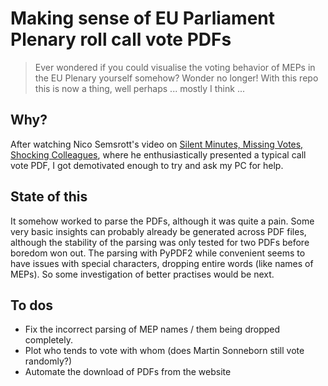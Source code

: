 # Making sense of EU Parliament Plenary roll call vote PDFs
> Ever wondered if you could visualise the voting behavior of MEPs in the EU Plenary yourself somehow? Wonder no longer! With this repo this is now a thing, well perhaps ... mostly I think ... 


## Why?

After watching Nico Semsrott's video on [Silent Minutes, Missing Votes, Shocking Colleagues](https://www.youtube.com/watch?v=Chg4Vublbgk), where he enthusiastically presented a typical call vote PDF, I got demotivated enough to try and ask my PC for help. 

## State of this

It somehow worked to parse the PDFs, although it was quite a pain. Some very basic insights can probably already be generated across PDF files, although the stability of the parsing was only tested for two PDFs before boredom won out. The parsing with PyPDF2 while convenient seems to have issues with special characters, dropping entire words (like names of MEPs). So some investigation of better practises would be next.

## To dos

* Fix the incorrect parsing of MEP names / them being dropped completely.
* Plot who tends to vote with whom (does Martin Sonneborn still vote randomly?)
* Automate the download of PDFs from the website
